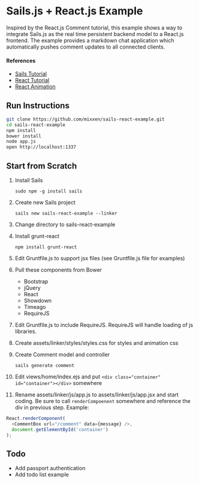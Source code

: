 # Sails.js + React.js Example

Inspired by the React.js Comment tutorial, this example shows a way to integrate Sails.js as the real time persistent backend model to a React.js frontend. The example provides a markdown chat application which automatically pushes comment updates to all connected clients.

#### References
* [Sails Tutorial](https://www.youtube.com/watch?v=uxojCaDSyZA)
* [React Tutorial](http://facebook.github.io/react/docs/tutorial.html)
* [React Animation](http://facebook.github.io/react/docs/animation.html)

## Run Instructions

```bash
git clone https://github.com/mixxen/sails-react-example.git
cd sails-react-example
npm install
bower install
node app.js
open http://localhost:1337
```

## Start from Scratch
1. Install Sails

   ```
   sudo npm -g install sails
   ```

2. Create new Sails project

   ```
   sails new sails-react-example --linker
   ```

3. Change directory to sails-react-example

4. Install grunt-react

   ```
   npm install grunt-react
   ```

4. Edit Gruntfile.js to support jsx files (see Gruntfile.js file for examples)

5. Pull these components from Bower
   * Bootstrap
   * jQuery
   * React
   * Showdown
   * Timeago
   * RequireJS

6. Edit Gruntfile.js to include RequireJS. RequireJS will handle loading of js libraries.

7. Create assets/linker/styles/styles.css for styles and animation css 

8. Create Comment model and controller

   ```
   sails generate comment
   ```
9. Edit views/home/index.ejs and put ```<div class="container" id="container"></div>``` somewhere

10. Rename assets/linker/js/app.js to assets/linker/js/app.jsx and start coding. Be sure to call ```renderCompoenent``` somewhere and reference the div in previous step. Example:

   ```javascript
   React.renderComponent(
     <CommentBox url="/comment" data={message} />,
     document.getElementById('container')
   );
   ```

## Todo

* Add passport authentication
* Add todo list example
